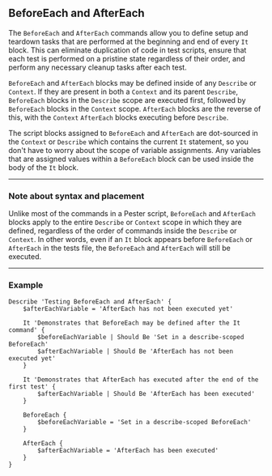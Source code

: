BeforeEach and AfterEach
---

The `BeforeEach` and `AfterEach` commands allow you to define setup and teardown tasks that are performed at the beginning and end of every `It` block.  This can eliminate duplication of code in test scripts, ensure that each test is performed on a pristine state regardless of their order, and perform any necessary cleanup tasks after each test.

`BeforeEach` and `AfterEach` blocks may be defined inside of any `Describe` or `Context`.  If they are present in both a `Context` and its parent `Describe`, `BeforeEach` blocks in the `Describe` scope are executed first, followed by `BeforeEach` blocks in the `Context` scope.  `AfterEach` blocks are the reverse of this, with the `Context` `AfterEach` blocks executing before `Describe`.

The script blocks assigned to `BeforeEach` and `AfterEach` are dot-sourced in the `Context` or `Describe` which contains the current `It` statement, so you don't have to worry about the scope of variable assignments.  Any variables that are assigned values within a `BeforeEach` block can be used inside the body of the `It` block.

---
### Note about syntax and placement

Unlike most of the commands in a Pester script, `BeforeEach` and `AfterEach` blocks apply to the entire `Describe` or `Context` scope in which they are defined, regardless of the order of commands inside the `Describe` or `Context`.  In other words, even if an `It` block appears before `BeforeEach` or `AfterEach` in the tests file, the `BeforeEach` and `AfterEach` will still be executed.

---

### Example

```posh
Describe 'Testing BeforeEach and AfterEach' {
    $afterEachVariable = 'AfterEach has not been executed yet'

    It 'Demonstrates that BeforeEach may be defined after the It command' {
        $beforeEachVariable | Should Be 'Set in a describe-scoped BeforeEach'
        $afterEachVariable | Should Be 'AfterEach has not been executed yet'
    }

    It 'Demonstrates that AfterEach has executed after the end of the first test' {
        $afterEachVariable | Should Be 'AfterEach has been executed'
    }

    BeforeEach {
        $beforeEachVariable = 'Set in a describe-scoped BeforeEach'
    }

    AfterEach {
        $afterEachVariable = 'AfterEach has been executed'
    }
}
```